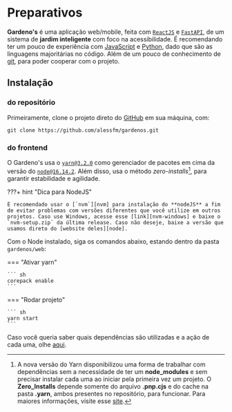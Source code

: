 # Preparativos

**Gardeno's** é uma aplicação web/mobile, feita com [`ReactJS`][react] e [`FastAPI`][fastapi], de um sistema de **jardim inteligente** com foco na acessibilidade. É recomendando ter um pouco de experiência com [JavaScript][js] e [Python][py], dado que são as linguagens majoritárias no código. Além de um pouco de conhecimento de [git][git], para poder cooperar com o projeto.

  [react]: https://reactjs.org/
  [fastapi]: https://fastapi.tiangolo.com/
  [js]: https://www.javascript.com/
  [py]: https://docs.python.org/3/
  [git]: https://git-scm.com/

## Instalação

### do repositório

Primeiramente, clone o projeto direto do [GitHub][github] em sua máquina, com:

```
git clone https://github.com/alessfm/gardenos.git
```

### do frontend

O Gardeno's usa o [`yarn@3.2.0`][yarn] como gerenciador de pacotes em cima da versão do [`node@16.14.2`][node]. Além disso, usa o método _zero-installs_[^1], para garantir estabilidade e agilidade.

???+ hint "Dica para NodeJS"

    É recomendado usar o [`nvm`][nvm] para instalação do **nodeJS** a fim de evitar problemas com versões diferentes que você utilize em outros projetos. Caso use Windows, acesse esse [link][nvm-windows] e baixe o `nvm-setup.zip` da última release. Caso não deseje, baixe a versão que usamos direto do [website deles][node].

Com o Node instalado, siga os comandos abaixo, estando dentro da pasta `gardenos/web`:

=== "Ativar yarn"

    ``` sh
    corepack enable
    ```

=== "Rodar projeto"

    ``` sh
    yarn start
    ```

Caso você queria saber quais dependências são utilizadas e a ação de cada uma, olhe [aqui][library].

  [github]: https://github.com/alessfm/gardenos
  [yarn]: https://yarnpkg.com/getting-started
  [node]: https://nodejs.org/en/
  [nvm]: https://github.com/nvm-sh/nvm
  [nvm-windows]: https://github.com/coreybutler/nvm-windows/releases
  [library]: https://alessfm.github.io/gardenos/instalar/dependencias

  [^1]: A nova versão do Yarn disponibilizou uma forma de trabalhar com dependências sem a necessidade de ter um **node_modules** e sem precisar instalar cada uma ao iniciar pela primeira vez um projeto. O **Zero_Installs** depende somente do arquivo **.pnp.cjs** e do cache na pasta **.yarn**, ambos presentes no repositório, para funcionar. Para maiores informações, visite esse [site](https://yarnpkg.com/features/zero-installs).